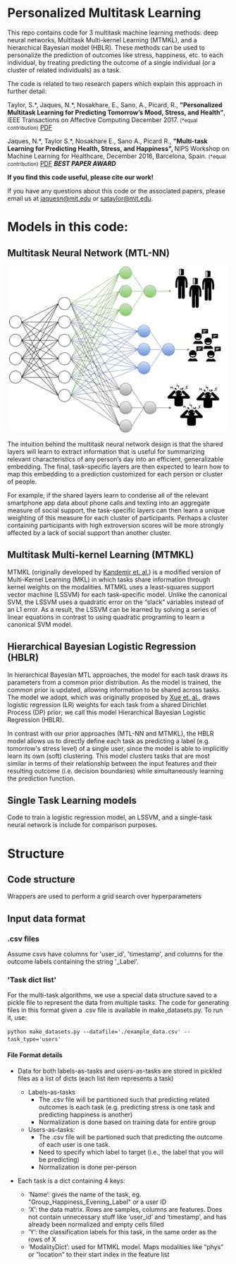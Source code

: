 # Personalized Multitask Learning
This repo contains code for 3 multitask machine learning methods: deep neural networks, Multitask Multi-kernel Learning (MTMKL), and a hierarchical Bayesian model (HBLR). These methods can be used to personalize the prediction of outcomes like stress, happiness, etc. to each individual, by treating predicting the outcome of a single individual (or a cluster of related individuals) as a task. 

The code is related to two research papers which explain this approach in further detail: 

Taylor, S.\*, Jaques, N.\*, Nosakhare, E., Sano, A., Picard, R., <strong>"Personalized Multitask Learning for Predicting Tomorrow’s Mood, Stress, and Health"</strong>, IEEE Transactions on Affective Computing December 2017. <small>(\*equal contribution)</small> <a href="https://affect.media.mit.edu/pdfs/17.TaylorJaques-PredictingTomorrowsMoods.pdf">PDF</a>

Jaques, N.\*, Taylor S.\*, Nosakhare E., Sano A., Picard R., <strong>"Multi-task Learning for Predicting Health, Stress, and Happiness", </strong> NIPS Workshop on Machine Learning for Healthcare, December 2016, Barcelona, Spain. <small>(\*equal contribution)</small> <a href="http://affect.media.mit.edu/pdfs/16.Jaques-Taylor-et-al-PredictingHealthStressHappiness.pdf">PDF</a> <strong>*BEST PAPER AWARD*</strong><br/>

<strong>If you find this code useful, please cite our work!</strong>

If you have any questions about this code or the associated papers, please email us at jaquesn@mit.edu or sataylor@mit.edu. 

# Models in this code:

## Multitask Neural Network (MTL-NN)

![image](mtl_nn_clusters.png)

The intuition behind the multitask neural network design is that the shared layers will learn to extract information 
that is useful for summarizing relevant characteristics of any person’s day into an efficient, generalizable embedding. 
The final, task-specific layers are then expected to learn how to map this embedding to a prediction customized for each person or cluster of people.

For example, if the shared layers learn to condense all of the relevant smartphone app data about phone calls and 
texting into an aggregate measure of social support, the task-specific layers can then learn a unique weighting of this 
measure for each cluster of participants. Perhaps a cluster containing participants with high extroversion scores will 
be more strongly affected by a lack of social support than another cluster.

## Multitask Multi-kernel Learning (MTMKL)

MTMKL (originally developed by <a href="https://www.sciencedirect.com/science/article/pii/S0925231214005025">Kandemir 
et. al.</a>) is a modified version of Multi-Kernel Learning (MKL) in which tasks 
share information through kernel weights on the modalities.  MTMKL uses a least-squares support vector machine (LSSVM) 
for each task-specific model. Unlike the canonical SVM, the LSSVM uses a quadratic error on the “slack” variables 
instead of an L1 error. As a result, the LSSVM can be learned by solving a series of linear equations in contrast to 
using quadratic programing to learn a canonical SVM model.


## Hierarchical Bayesian Logistic Regression (HBLR)

In hierarchical Bayesian MTL approaches, the model for each task draws its parameters from a common prior distribution. 
As the model is trained, the common prior is updated, allowing information to be shared across tasks. The model we 
adopt, which was originally proposed by <a href="http://www.jmlr.org/papers/v8/xue07a.html">Xue et. al.</a>, draws logistic regression (LR) weights for each task 
from a shared Dirichlet Process (DP) prior; we call this model Hierarchical Bayesian Logistic Regression (HBLR).

In contrast with our prior approaches (MTL-NN and MTMKL), the HBLR model allows us to directly define each task as 
predicting a label (e.g. tomorrow's stress level) of a single user, since the model is able to implicitly learn its 
own (soft) clustering. This model clusters tasks that are most similar in terms of their relationship between the 
input features and their resulting outcome (i.e. decision boundaries) while simultaneously learning the prediction 
function.

## Single Task Learning models
Code to train a logistic regression model, an LSSVM, and a single-task neural network is include for comparison purposes.

# Structure

## Code structure
Wrappers are used to perform a grid search over hyperparameters

## Input data format
### .csv files
Assume csvs have columns for 'user_id', 'timestamp', and columns for the outcome labels containing the string '_Label'.

### 'Task dict list' 
For the multi-task algorithms, we use a special data structure saved to a pickle file to represent the data from multiple tasks. The code for generating files in this format given a .csv file is available in make_datasets.py. To run it, use:

```python make_datasets.py --datafile='./example_data.csv' --task_type='users'```

#### File Format details
- Data for both labels-as-tasks and users-as-tasks are stored in pickled files as a list of dicts (each list item represents a task)
    - Labels-as-tasks
        - The .csv file will be partitioned such that predicting related outcomes is each task (e.g. predicting stress is one task and predicting happiness is another)
        - Normalization is done based on training data for entire group
	- Users-as-tasks:
        - The .csv file will be partioned such that predicting the outcome of each user is one task.
        - Need to specify which label to target (i.e., the label that you will be predicting)
        - Normalization is done per-person
        
- Each task is a dict containing 4 keys:
    - ‘Name’: gives the name of the task, eg. "Group_Happiness_Evening_Label" or a user ID
    - ‘X’: the data matrix. Rows are samples, columns are features. Does not contain unnecessary stuff like ‘user_id’ and ‘timestamp’, and has already been normalized and empty cells filled
    - ‘Y’: the classification labels for this task, in the same order as the rows of X
    - ‘ModalityDict’: used for MTMKL model. Maps modalities like “phys” or “location” to their start index in the feature list 

